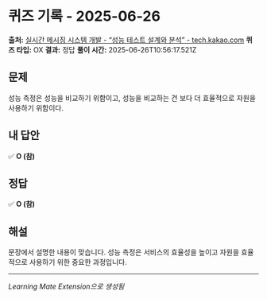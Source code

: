 # 퀴즈 기록 - 2025-06-26

**출처:** [실시간 메시징 시스템 개발 - “성능 테스트 설계와 분석” - tech.kakao.com](https://tech.kakao.com/posts/679)
**퀴즈 타입:** OX
**결과:** 정답
**풀이 시간:** 2025-06-26T10:56:17.521Z


## 문제
성능 측정은 성능을 비교하기 위함이고, 성능을 비교하는 건 보다 더 효율적으로 자원을 사용하기 위함이다.

## 내 답안
✅ **O (참)**

## 정답
✅ **O (참)**

## 해설
문장에서 설명한 내용이 맞습니다. 성능 측정은 서비스의 효율성을 높이고 자원을 효율적으로 사용하기 위한 중요한 과정입니다.

---
*Learning Mate Extension으로 생성됨*
